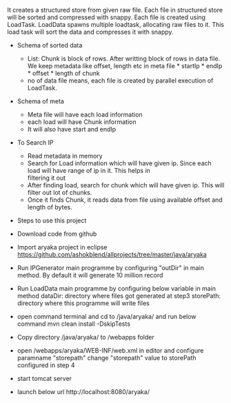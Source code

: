 It creates a structured store from given raw file. Each file in structured store will be sorted and compressed with snappy. Each file is created using LoadTask. LoadData spawns multiple loadtask, allocating raw files to it. This load task will sort the data and compresses it with snappy.

* Schema of sorted data
   * List<Chunk>: Chunk is block of rows. After writting block of rows in data file. We keep metadata like offset, length etc 
                  in meta file
                  * startIp
                  * endIp
                  * offset
                  * length of chunk
   * no of data file means, each file is created by parallel execution of LoadTask.

* Schema of meta
    * Meta file will have each load information
    * each load will have Chunk information
    * It will also have start and endIp
    
    
* To Search IP
   * Read metadata in memory
   * Search for Load information which will have given ip. Since each load will have range of ip in it. This helps in  
     filtering it out
   * After finding load, search for chunk which will have given ip. This will filter out lot of chunks.
   * Once it finds Chunk, it reads data from file using available offset and length of bytes.
 

    
* Steps to use this project
* Download code from github
* Import aryaka project in eclipse https://github.com/ashokblend/allprojects/tree/master/java/aryaka
* Run IPGenerator main programme by configuring "outDir" in main method. By default it will generate 10 million record
* Run LoadData main programme by configuring below variable in main method
   dataDir: directory where files got generated at step3
   storePath: directory where this programme will write files
* open command terminal and cd to <downloadedproject>/java/aryaka/ and run below command
    mvn clean install -DskipTests
* Copy directory <downloadedproject>/java/aryaka/ to <tomcat>/webapps folder
* open <tomcat>/webapps/aryaka/WEB-INF/web.xml in editor and configure paramname "storepath"
   change "storepath" value to storePath configured in step 4
* start tomcat server
* launch below url
      http://localhost:8080/aryaka/
      

